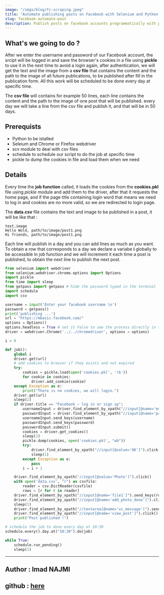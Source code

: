 ```yaml
---
image: "/imgs/blog/fc-scraping.jpeg"
title: "Automate publishing posts on Facebook with Selenium and Python."
slug: facebook-automate-post
description: Publish posts on facebook accounts programmatically with python
---
```



## What's we going to do ?
After we enter the username and password of our Facebook account, the srcipt will be logged in and save the browser's cookies in a file using **pickle** to use it in the next time to avoid a login again, after authentication, we will get the text and the image from a **csv file** that contains the content and the path to the image of all future publications, to be published  after fill in the publication form.
All this work will be scheduled to be done every day at specific time.

The <b class="text-danger">csv file</b> will contains for example 50 lines, each line contains the content and the path to the image of one post that will be published. every day we will take a line from the csv file and publish it, and that will be in 50 days.

## Prerequists
 - Python to be istalled
 - Seleium and Chrome or Firefox webdriver
 - scv module to deal with csv files
 - schedule to schedule our script to do the job at specific time
 - pickle to dump the cookies in file and load them when we need
## Details

Every time the **job function** called,  it  loads the cookies  from the **cookies.pkl** file using *pickle* module and add them to the driver, after that it requests the home page, and if the page title containing login word that means we need to log in and cookies are no more valid, so we are redirected to login page.

The <strong class="bg-primary text-white">data.csv</strong> file contains the text and image to be published in a post, it will be like that :
```csv
text,image
Hello Wold, path/to/image/post1.png
Hi friends, path/to/image/post1.png
```
Each  line will publish in a day and you can add lines as much as you want.
To obtain a row that corresponds to a day we declare a variabe <b class="text-danger">i</b> globally to be accessible in job function and we will increment it each time a post is published, to obtain the next line to publish the next post.


```python
from selenium import webdriver
from selenium.webdriver.chrome.options import Options
import pickle
from time import sleep
from getpass import getpass # hide the password typed in the terminal
import schedule
import csv

username = input('Enter your facebook username \n')
password = getpass()
print('publishing ...')
url = "https://mbasic.facebook.com/"
options = Options()
options.headless = True # set it False to see the process directly in the browser
driver = webdriver.Chrome('../../chromedriver', options = options)

i = 0

def job():
	global i
	driver.get(url)
	# add cookies to browser if they exists and not expired
	try:
		cookies = pickle.load(open('cookies.pkl', 'rb'))
		for cookie in cookies:
			driver.add_cookie(cookie)
	except Exception as e:
		print("There is no cookies, we will login.")
	driver.get(url)
	sleep(2)
	if driver.title == "Facebook – log in or sign up":
		usernameInput = driver.find_element_by_xpath("//input[@name='email']")
		passwordInput = driver.find_element_by_xpath("//input[@name='pass']")
		usernameInput.send_keys(username)
		passwordInput.send_keys(password)
		passwordInput.submit()
		cookies = driver.get_cookies()
		sleep(2)
		pickle.dump(cookies, open('cookies.pkl', "wb"))
		try:
			driver.find_element_by_xpath("//input[@value='OK']").click()
			sleep(1)
		except Exception as e:
			pass
		i = i + 1

	driver.find_element_by_xpath("//input[@value='Photo']").click()
	with open('data.csv', "r") as csvfile:
		reader = csv.DictReader(csvfile)
		rows = [r for r in reader]
	driver.find_element_by_xpath("//input[@name='file1']").send_keys(rows[i]['image'])
	driver.find_element_by_xpath("//input[@name='add_photo_done']").click()
	sleep(1)
	driver.find_element_by_xpath("//textarea[@name='xc_message']").send_keys(rows[i]['text'])
	driver.find_element_by_xpath("//input[@name='view_post']").click()
	print("Post published !")

# schedule the job to done every day at 10:30
schedule.every().day.at("10:30").do(job)

while True:
	schedule.run_pending()
	sleep(1)

```
___
## Author : Imad NAJMI
 ## github : [here](https://github.com/najmi9/automate-publishing-posts-on-facebook)
